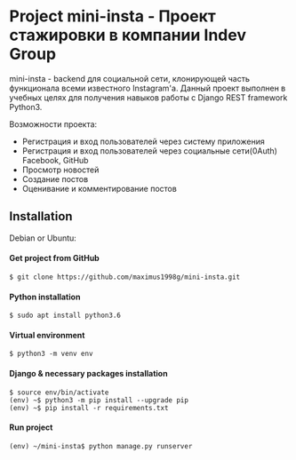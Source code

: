 # Project mini-insta - Проект стажировки в компании Indev Group

mini-insta - backend для социальной сети, клонирующей часть функционала всеми известного Instagram'a. 
Данный проект выполнен в учебных целях для получения навыков работы с Django REST framework Python3.

Возможности проекта:
- Регистрация и вход пользователей через систему приложения
- Регистрация и вход пользователей через социальные сети(0Auth) Facebook, GitHub
- Просмотр новостей
- Создание постов
- Оценивание и комментирование постов

## Installation
Debian or Ubuntu:

#### Get project from GitHub
```
$ git clone https://github.com/maximus1998g/mini-insta.git
```

#### Python installation
```
$ sudo apt install python3.6
```

#### Virtual environment
```
$ python3 -m venv env

```

#### Django & necessary packages installation
```
$ source env/bin/activate
(env) ~$ python3 -m pip install --upgrade pip
(env) ~$ pip install -r requirements.txt
```

#### Run project
```
(env) ~/mini-insta$ python manage.py runserver
```
